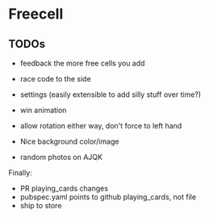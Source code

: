 # Freecell

## TODOs

- feedback the more free cells you add
- race code to the side
- settings (easily extensible to add silly stuff over time?)
- win animation

- allow rotation either way, don't force to left hand
- Nice background color/image
- random photos on AJQK

Finally:
- PR playing_cards changes
- pubspec.yaml points to github playing_cards, not file
- ship to store